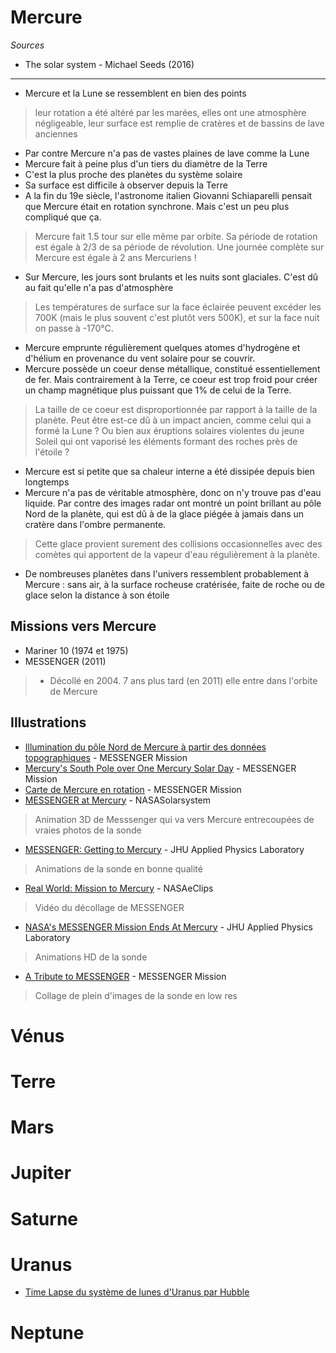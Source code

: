# Mercure

*Sources*

- The solar system - Michael Seeds (2016)

---

- Mercure et la Lune se ressemblent en bien des points
> leur rotation a été altéré par les marées, elles ont une atmosphère négligeable, leur surface est remplie de cratères et de bassins de lave anciennes
- Par contre Mercure n'a pas de vastes plaines de lave comme la Lune
- Mercure fait à peine plus d'un tiers du diamètre de la Terre
- C'est la plus proche des planètes du système solaire
- Sa surface est difficile à observer depuis la Terre
- A la fin du 19e siècle, l'astronome italien Giovanni Schiaparelli pensait que Mercure était en rotation synchrone. Mais c'est un peu plus compliqué que ça.
> Mercure fait 1.5 tour sur elle même par orbite. Sa période de rotation est égale à 2/3 de sa période de révolution. Une journée complète sur Mercure est égale à 2 ans Mercuriens !
- Sur Mercure, les jours sont brulants et les nuits sont glaciales. C'est dû au fait qu'elle n'a pas d'atmosphère
> Les températures de surface sur la face éclairée peuvent excéder les 700K (mais le plus souvent c'est plutôt vers 500K), et sur la face nuit on passe à -170°C.
- Mercure emprunte régulièrement quelques atomes d'hydrogène et d'hélium en provenance du vent solaire pour se couvrir.
- Mercure possède un coeur dense métallique, constitué essentiellement de fer. Mais contrairement à la Terre, ce coeur est trop froid pour créer un champ magnétique plus puissant que 1% de celui de la Terre.
> La taille de ce coeur est disproportionnée par rapport à la taille de la planète. Peut être est-ce dû à un impact ancien, comme celui qui a formé la Lune ? Ou bien aux éruptions solaires violentes du jeune Soleil qui ont vaporisé les éléments formant des roches près de l'étoile ?
- Mercure est si petite que sa chaleur interne a été dissipée depuis bien longtemps
- Mercure n'a pas de véritable atmosphère, donc on n'y trouve pas d'eau liquide. Par contre des images radar ont montré un point brillant au pôle Nord de la planète, qui est dû à de la glace piégée à jamais dans un cratère dans l'ombre permanente. 
> Cette glace provient surement des collisions occasionnelles avec des comètes qui apportent de la vapeur d'eau régulièrement à la planète.
- De nombreuses planètes dans l'univers ressemblent probablement à Mercure : sans air, à la surface rocheuse cratérisée, faite de roche ou de glace selon la distance à son étoile

## Missions vers Mercure

- Mariner 10 (1974 et 1975)
- MESSENGER (2011)
> * Décollé en 2004. 7 ans plus tard (en 2011) elle entre dans l'orbite de Mercure

## Illustrations

- [Illumination du pôle Nord de Mercure à partir des données topographiques](https://www.youtube.com/watch?v=pT9YJAe5xsc) - MESSENGER Mission
- [Mercury's South Pole over One Mercury Solar Day](https://www.youtube.com/watch?v=qJuwo-b_Ce8) - MESSENGER Mission
- [Carte de Mercure en rotation](https://youtu.be/dEA6PN4K0sI) - MESSENGER Mission
- [MESSENGER at Mercury](https://youtu.be/ENwD31EDFjc) - NASASolarsystem
> Animation 3D de Messsenger qui va vers Mercure entrecoupées de vraies photos de la sonde
- [MESSENGER: Getting to Mercury](https://youtu.be/POLvR56lKjU) -  JHU Applied Physics Laboratory
> Animations de la sonde en bonne qualité
- [Real World: Mission to Mercury](https://youtu.be/_F7qFUmKJHE) -  NASAeClips
> Vidéo du décollage de MESSENGER
- [NASA's MESSENGER Mission Ends At Mercury](https://www.youtube.com/watch?v=Z0mxVcBum8M) -  JHU Applied Physics Laboratory
> Animations HD de la sonde
- [A Tribute to MESSENGER](https://youtu.be/urTtr14reCU) - MESSENGER Mission
> Collage de plein d'images de la sonde en low res

# Vénus

# Terre

# Mars

# Jupiter

# Saturne

# Uranus

- [Time Lapse du système de lunes d'Uranus par Hubble](https://hubblesite.org/contents/media/videos/1999/11/175-Video.html?news=true)

# Neptune
